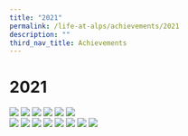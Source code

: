 ```yaml
---
title: "2021"
permalink: /life-at-alps/achievements/2021
description: ""
third_nav_title: Achievements
---
```

# **2021**

![](/images/Slide1%20(9).jpg)
![](/images/Slide2%20(6).jpg) 
![](/images/Slide3%20(4).jpg)
![](/images/Slide4%20(2).jpg) 
![](/images/Slide5%20(1).jpg)
![](/images/Slide6%20(1).jpg)  
![](/images/Slide7.jpg)
![](/images/Slide8.jpg)
![](/images/Slide1%20(7).jpg)
![](/images/Slide2%20(4).jpg) 
![](/images/Slide3%20(3).jpg)
![](/images/Slide4%20(1).jpg)
![](/images/Slide1%20(8).jpg)
![](/images/Slide2%20(5).jpg)